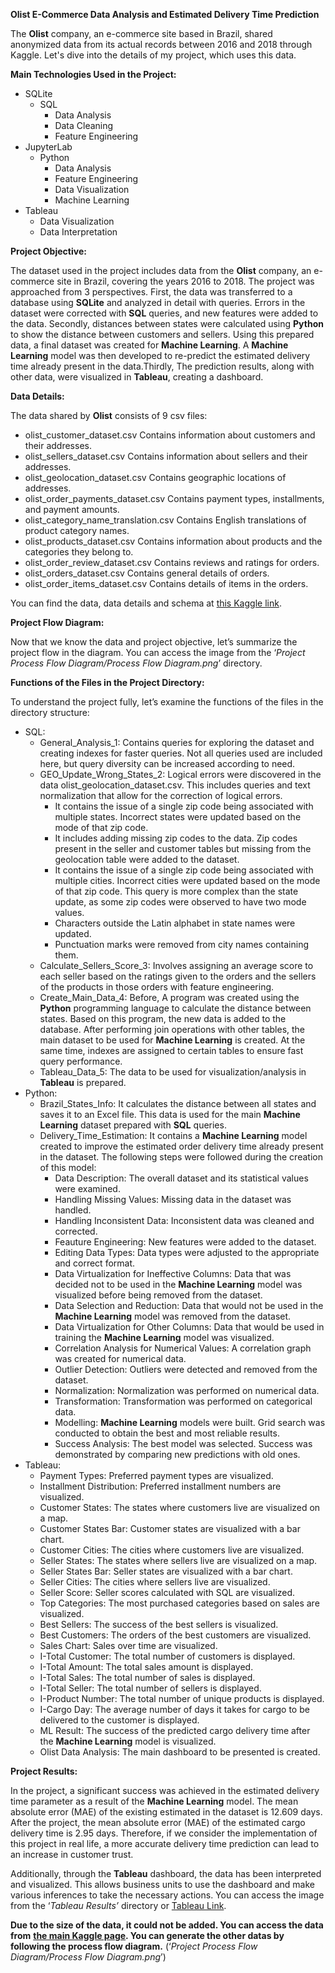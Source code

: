 **Olist E-Commerce Data Analysis and Estimated Delivery Time Prediction**

The **Olist** company, an e-commerce site based in Brazil, shared anonymized data from its actual records between 2016 and 2018 through Kaggle. Let's dive into the details of my project, which uses this data.

**Main Technologies Used in the Project:**

-   SQLite
    -   SQL
        -   Data Analysis
        -   Data Cleaning
        -   Feature Engineering
-   JupyterLab
    -   Python
        -   Data Analysis
        -   Feature Engineering
        -   Data Visualization
        -   Machine Learning
-   Tableau
    -   Data Visualization
    -   Data Interpretation

**Project Objective:**

The dataset used in the project includes data from the **Olist** company, an e-commerce site in Brazil, covering the years 2016 to 2018. The project was approached from 3 perspectives. First, the data was transferred to a database using **SQLite** and analyzed in detail with queries. Errors in the dataset were corrected with **SQL** queries, and new features were added to the data. Secondly, distances between states were calculated using **Python** to show the distance between customers and sellers. Using this prepared data, a final dataset was created for **Machine Learning**. A **Machine Learning** model was then developed to re-predict the estimated delivery time already present in the data.Thirdly, The prediction results, along with other data, were visualized in **Tableau**, creating a dashboard.

**Data Details:**

The data shared by **Olist** consists of 9 csv files:

-   olist_customer_dataset.csv Contains information about customers and their addresses.
-   olist_sellers_dataset.csv Contains information about sellers and their addresses.
-   olist_geolocation_dataset.csv Contains geographic locations of addresses.
-   olist_order_payments_dataset.csv Contains payment types, installments, and payment amounts.
-   olist_category_name_translation.csv Contains English translations of product category names.
-   olist_products_dataset.csv Contains information about products and the categories they belong to.
-   olist_order_review_dataset.csv Contains reviews and ratings for orders.
-   olist_orders_dataset.csv Contains general details of orders.
-   olist_order_items_dataset.csv Contains details of items in the orders.

You can find the data, data details and schema at [this Kaggle link](https://www.kaggle.com/datasets/olistbr/brazilian-ecommerce/data).

**Project Flow Diagram:**

Now that we know the data and project objective, let’s summarize the project flow in the diagram. You can access the image from the ‘*Project* *Process Flow Diagram/Process Flow Diagram.png*’ directory.

**Functions of the Files in the Project Directory:**

To understand the project fully, let’s examine the functions of the files in the directory structure:

-   SQL:
    -   General_Analysis_1: Contains queries for exploring the dataset and creating indexes for faster queries. Not all queries used are included here, but query diversity can be increased according to need.
    -   GEO_Update_Wrong_States_2: Logical errors were discovered in the data olist_geolocation_dataset.csv. This includes queries and text normalization that allow for the correction of logical errors.
        -   It contains the issue of a single zip code being associated with multiple states. Incorrect states were updated based on the mode of that zip code.
        -   It includes adding missing zip codes to the data. Zip codes present in the seller and customer tables but missing from the geolocation table were added to the dataset.
        -   It contains the issue of a single zip code being associated with multiple cities. Incorrect cities were updated based on the mode of that zip code. This query is more complex than the state update, as some zip codes were observed to have two mode values.
        -   Characters outside the Latin alphabet in state names were updated.
        -   Punctuation marks were removed from city names containing them.
    -   Calculate_Sellers_Score_3: Involves assigning an average score to each seller based on the ratings given to the orders and the sellers of the products in those orders with feature engineering.
    -   Create_Main_Data_4: Before, A program was created using the **Python** programming language to calculate the distance between states. Based on this program, the new data is added to the database. After performing join operations with other tables, the main dataset to be used for **Machine Learning** is created. At the same time, indexes are assigned to certain tables to ensure fast query performance.
    -   Tableau_Data_5: The data to be used for visualization/analysis in **Tableau** is prepared.
-   Python:
    -   Brazil_States_Info: It calculates the distance between all states and saves it to an Excel file. This data is used for the main **Machine Learning** dataset prepared with **SQL** queries.
    -   Delivery_Time_Estimation: It contains a **Machine Learning** model created to improve the estimated order delivery time already present in the dataset. The following steps were followed during the creation of this model:
        -   Data Description: The overall dataset and its statistical values were examined.
        -   Handling Missing Values: Missing data in the dataset was handled.
        -   Handling Inconsistent Data: Inconsistent data was cleaned and corrected.
        -   Feauture Engineering: New features were added to the dataset.
        -   Editing Data Types: Data types were adjusted to the appropriate and correct format.
        -   Data Virtualization for Ineffective Columns: Data that was decided not to be used in the **Machine Learning** model was visualized before being removed from the dataset.
        -   Data Selection and Reduction: Data that would not be used in the **Machine Learning** model was removed from the dataset.
        -   Data Virtualization for Other Columns: Data that would be used in training the **Machine Learning** model was visualized.
        -   Correlation Analysis for Numerical Values: A correlation graph was created for numerical data.
        -   Outlier Detection: Outliers were detected and removed from the dataset.
        -   Normalization: Normalization was performed on numerical data.
        -   Transformation: Transformation was performed on categorical data.
        -   Modelling: **Machine Learning** models were built. Grid search was conducted to obtain the best and most reliable results.
        -   Success Analysis: The best model was selected. Success was demonstrated by comparing new predictions with old ones.
-   Tableau:
    -   Payment Types: Preferred payment types are visualized.
    -   Installment Distribution: Preferred installment numbers are visualized.
    -   Customer States: The states where customers live are visualized on a map.
    -   Customer States Bar: Customer states are visualized with a bar chart.
    -   Customer Cities: The cities where customers live are visualized.
    -   Seller States: The states where sellers live are visualized on a map.
    -   Seller States Bar: Seller states are visualized with a bar chart.
    -   Seller Cities: The cities where sellers live are visualized.
    -   Seller Score: Seller scores calculated with SQL are visualized.
    -   Top Categories: The most purchased categories based on sales are visualized.
    -   Best Sellers: The success of the best sellers is visualized.
    -   Best Customers: The orders of the best customers are visualized.
    -   Sales Chart: Sales over time are visualized.
    -   I-Total Customer: The total number of customers is displayed.
    -   I-Total Amount: The total sales amount is displayed.
    -   I-Total Sales: The total number of sales is displayed.
    -   I-Total Seller: The total number of sellers is displayed.
    -   I-Product Number: The total number of unique products is displayed.
    -   I-Cargo Day: The average number of days it takes for cargo to be delivered to the customer is displayed.
    -   ML Result: The success of the predicted cargo delivery time after the **Machine Learning** model is visualized.
    -   Olist Data Analysis: The main dashboard to be presented is created.

**Project Results:**

In the project, a significant success was achieved in the estimated delivery time parameter as a result of the **Machine Learning** model. The mean absolute error (MAE) of the existing estimated in the dataset is 12.609 days. After the project, the mean absolute error (MAE) of the estimated cargo delivery time is 2.95 days. Therefore, if we consider the implementation of this project in real life, a more accurate delivery time prediction can lead to an increase in customer trust.

Additionally, through the **Tableau** dashboard, the data has been interpreted and visualized. This allows business units to use the dashboard and make various inferences to take the necessary actions. You can access the image from the ‘*Tableau Results’* directory or [Tableau Link](https://public.tableau.com/app/profile/nilay.y.cel/viz/OlistE-commerceAnalysis/OlistDataAnalysis).

**Due to the size of the data, it could not be added. You can access the data from** [**the main Kaggle page**](https://www.kaggle.com/datasets/olistbr/brazilian-ecommerce/)**. You can generate the other datas by following the process flow diagram.** (‘*Project* *Process Flow Diagram/Process Flow Diagram.png*’)
